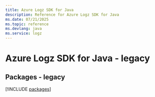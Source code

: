```yaml
---
title: Azure Logz SDK for Java
description: Reference for Azure Logz SDK for Java
ms.date: 07/21/2025
ms.topic: reference
ms.devlang: java
ms.service: logz
---
```

# Azure Logz SDK for Java - legacy
## Packages - legacy
[!INCLUDE [packages](logz-index.md)]